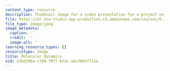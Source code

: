 ```yaml
---
content_type: resource
description: Thumbnail image for a video presentation for a project on multicore programming.
file: https://ol-ocw-studio-app-production.s3.amazonaws.com/courses/6-189-multicore-programming-primer-january-iap-2007/e1bd296ac789f0f7b2aca4c38e5f712a_p7.jpg
file_type: image/jpeg
image_metadata:
  caption: ''
  credit: ''
  image-alt: ''
learning_resource_types: []
resourcetype: Image
title: Molecular Dynamics
uid: e1bd296a-c789-f0f7-b2ac-a4c38e5f712a
---
```

